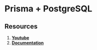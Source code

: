 # Prisma + PostgreSQL

## Resources
1. [**Youtube**](https://www.youtube.com/watch?v=GReoWKUnwAg&t=3706s)
2. [**Documentation**](https://www.prisma.io/docs/getting-started)